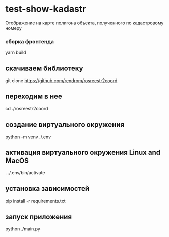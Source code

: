 # test-show-kadastr
Отображение на карте полигона объекта, полученного по кадастровому номеру

### сборка фронтенда
yarn build
## скачиваем библиотеку
git clone https://github.com/rendrom/rosreestr2coord 
## переходим в нее
cd ./rosreestr2coord
## создание виртуального окружения
python -m venv ./.env
## активация виртуального окружения Linux and MacOS
. ./.env/bin/activate
## установка зависимостей
pip install -r requirements.txt

## запуск приложения
python ./main.py
